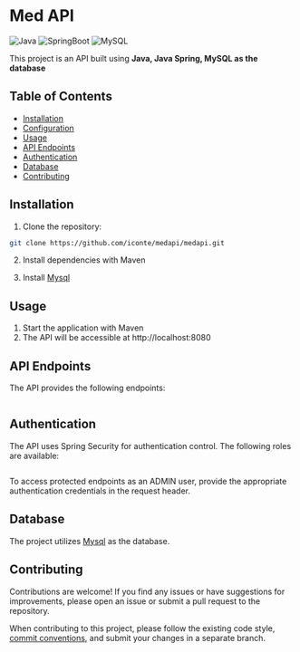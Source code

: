 # Med API

![Java](https://img.shields.io/badge/java-%23ED8B00.svg?style=for-the-badge&logo=openjdk&logoColor=white)
![SpringBoot](https://img.shields.io/badge/SpringBoot-6DB33F?style=flat-square&logo=Spring&logoColor=white)
![MySQL](https://shields.io/badge/MySQL-lightgrey?logo=mysql&style=plastic&logoColor=white&labelColor=blue)


This project is an API built using **Java, Java Spring, MySQL as the database**

## Table of Contents

- [Installation](#installation)
- [Configuration](#configuration)
- [Usage](#usage)
- [API Endpoints](#api-endpoints)
- [Authentication](#authentication)
- [Database](#database)
- [Contributing](#contributing)

## Installation

1. Clone the repository:

```bash
git clone https://github.com/iconte/medapi/medapi.git
```

2. Install dependencies with Maven

3. Install [Mysql](https://www.mysql.com/) 

## Usage

1. Start the application with Maven
2. The API will be accessible at http://localhost:8080


## API Endpoints
The API provides the following endpoints:

```markdown

```

## Authentication
The API uses Spring Security for authentication control. The following roles are available:

```

```
To access protected endpoints as an ADMIN user, provide the appropriate authentication credentials in the request header.

## Database
The project utilizes [Mysql](https://www.mysql.com/) as the database.

## Contributing

Contributions are welcome! If you find any issues or have suggestions for improvements, please open an issue or submit a pull request to the repository.

When contributing to this project, please follow the existing code style, [commit conventions](https://www.conventionalcommits.org/en/v1.0.0/), and submit your changes in a separate branch.
